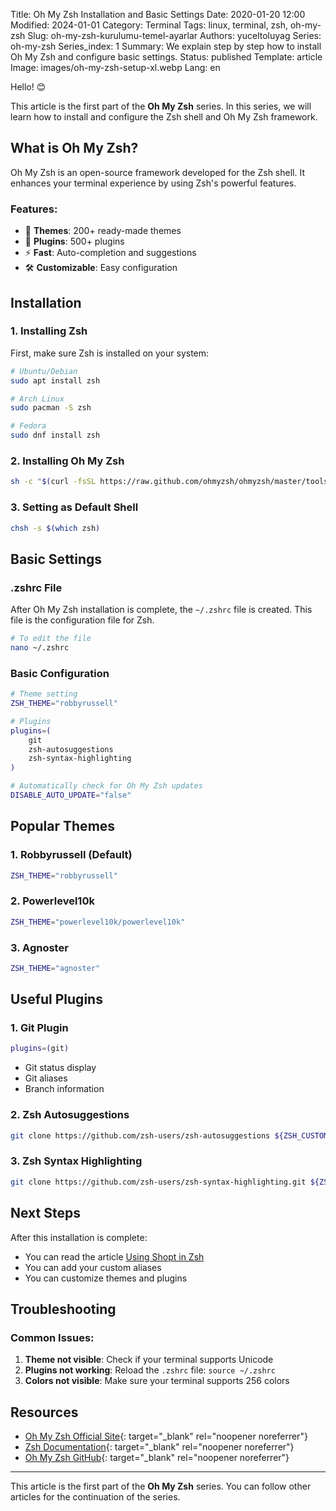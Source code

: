 Title: Oh My Zsh Installation and Basic Settings
Date: 2020-01-20 12:00
Modified: 2024-01-01
Category: Terminal
Tags: linux, terminal, zsh, oh-my-zsh
Slug: oh-my-zsh-kurulumu-temel-ayarlar
Authors: yuceltoluyag
Series: oh-my-zsh
Series_index: 1
Summary: We explain step by step how to install Oh My Zsh and configure basic settings.
Status: published
Template: article
Image: images/oh-my-zsh-setup-xl.webp
Lang: en

Hello! 😊

This article is the first part of the **Oh My Zsh** series. In this series, we will learn how to install and configure the Zsh shell and Oh My Zsh framework.

## What is Oh My Zsh?

Oh My Zsh is an open-source framework developed for the Zsh shell. It enhances your terminal experience by using Zsh's powerful features.

### Features:

- 🎨 **Themes**: 200+ ready-made themes
- 🔌 **Plugins**: 500+ plugins
- ⚡ **Fast**: Auto-completion and suggestions
- 🛠️ **Customizable**: Easy configuration

## Installation

### 1. Installing Zsh

First, make sure Zsh is installed on your system:

```bash
# Ubuntu/Debian
sudo apt install zsh

# Arch Linux
sudo pacman -S zsh

# Fedora
sudo dnf install zsh
```

### 2. Installing Oh My Zsh

```bash
sh -c "$(curl -fsSL https://raw.github.com/ohmyzsh/ohmyzsh/master/tools/install.sh)"
```

### 3. Setting as Default Shell

```bash
chsh -s $(which zsh)
```

## Basic Settings

### .zshrc File

After Oh My Zsh installation is complete, the `~/.zshrc` file is created. This file is the configuration file for Zsh.

```bash
# To edit the file
nano ~/.zshrc
```

### Basic Configuration

```bash
# Theme setting
ZSH_THEME="robbyrussell"

# Plugins
plugins=(
    git
    zsh-autosuggestions
    zsh-syntax-highlighting
)

# Automatically check for Oh My Zsh updates
DISABLE_AUTO_UPDATE="false"
```

## Popular Themes

### 1. Robbyrussell (Default)

```bash
ZSH_THEME="robbyrussell"
```

### 2. Powerlevel10k

```bash
ZSH_THEME="powerlevel10k/powerlevel10k"
```

### 3. Agnoster

```bash
ZSH_THEME="agnoster"
```

## Useful Plugins

### 1. Git Plugin

```bash
plugins=(git)
```

- Git status display
- Git aliases
- Branch information

### 2. Zsh Autosuggestions

```bash
git clone https://github.com/zsh-users/zsh-autosuggestions ${ZSH_CUSTOM:-~/.oh-my-zsh/custom}/plugins/zsh-autosuggestions
```

### 3. Zsh Syntax Highlighting

```bash
git clone https://github.com/zsh-users/zsh-syntax-highlighting.git ${ZSH_CUSTOM:-~/.oh-my-zsh/custom}/plugins/zsh-syntax-highlighting
```

## Next Steps

After this installation is complete:

- You can read the article [Using Shopt in Zsh](/zsh-icerisinde-shopt-kullanmak/)
- You can add your custom aliases
- You can customize themes and plugins

## Troubleshooting

### Common Issues:

1. **Theme not visible**: Check if your terminal supports Unicode
2. **Plugins not working**: Reload the `.zshrc` file: `source ~/.zshrc`
3. **Colors not visible**: Make sure your terminal supports 256 colors

## Resources

- [Oh My Zsh Official Site](https://ohmyz.sh/){: target="\_blank" rel="noopener noreferrer"}
- [Zsh Documentation](https://zsh.sourceforge.io/Doc/){: target="\_blank" rel="noopener noreferrer"}
- [Oh My Zsh GitHub](https://github.com/ohmyzsh/ohmyzsh){: target="\_blank" rel="noopener noreferrer"}

---

This article is the first part of the **Oh My Zsh** series. You can follow other articles for the continuation of the series.
